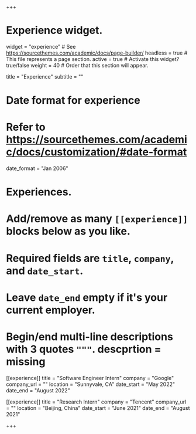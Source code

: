 +++
# Experience widget.
widget = "experience"  # See https://sourcethemes.com/academic/docs/page-builder/
headless = true  # This file represents a page section.
active = true  # Activate this widget? true/false
weight = 40  # Order that this section will appear.

title = "Experience"
subtitle = ""

# Date format for experience
#   Refer to https://sourcethemes.com/academic/docs/customization/#date-format
date_format = "Jan 2006"

# Experiences.
#   Add/remove as many `[[experience]]` blocks below as you like.
#   Required fields are `title`, `company`, and `date_start`.
#   Leave `date_end` empty if it's your current employer.
#   Begin/end multi-line descriptions with 3 quotes `"""`. descprtion = missing

[[experience]]
  title = "Software Engineer Intern"
  company = "Google"
  company_url = ""
  location = "Sunnyvale, CA"
  date_start = "May 2022"
  date_end = "August 2022" 

[[experience]]
  title = "Research Intern"
  company = "Tencent"
  company_url = ""
  location = "Beijing, China"
  date_start = "June 2021"
  date_end = "August 2021"
  
+++
